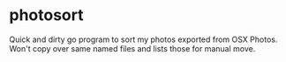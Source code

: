 # photosort
Quick and dirty go program to sort my photos exported from OSX Photos. Won't copy over same named files and lists those for manual move.
